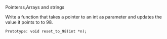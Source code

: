 Pointerss,Arrays and strings

Write a function that takes a pointer to an int as parameter and updates the value it points to to 98.

    Prototype: void reset_to_98(int *n);

